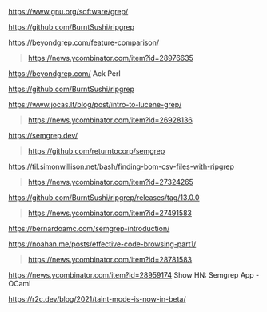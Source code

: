 https://www.gnu.org/software/grep/

https://github.com/BurntSushi/ripgrep

https://beyondgrep.com/feature-comparison/
> https://news.ycombinator.com/item?id=28976635

https://beyondgrep.com/ Ack Perl

https://github.com/BurntSushi/ripgrep

https://www.jocas.lt/blog/post/intro-to-lucene-grep/
> https://news.ycombinator.com/item?id=26928136

https://semgrep.dev/
> https://github.com/returntocorp/semgrep

https://til.simonwillison.net/bash/finding-bom-csv-files-with-ripgrep
> https://news.ycombinator.com/item?id=27324265

https://github.com/BurntSushi/ripgrep/releases/tag/13.0.0
> https://news.ycombinator.com/item?id=27491583

https://bernardoamc.com/semgrep-introduction/

https://noahan.me/posts/effective-code-browsing-part1/
> https://news.ycombinator.com/item?id=28781583

https://news.ycombinator.com/item?id=28959174 Show HN: Semgrep App - OCaml

https://r2c.dev/blog/2021/taint-mode-is-now-in-beta/